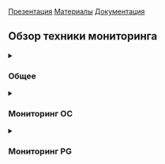 [Презентация](https://www.youtube.com/watch?v=ZkjdLhENuso&list=PLaFqU3KCWw6LPcuYVymLcXl3muC45mu3e&index=13)
[Материалы](https://edu.postgrespro.ru/dba1-13/dba1_12_admin_monitoring.html)
[Документация](https://postgrespro.ru/docs/postgresql/13/monitoring-stats)

## Обзор техники мониторинга
<details><summary><h3>Общее</h3></summary>
  Сбором статистики занимается фоновый процесс stats collector. 
  Каждый обслуживающий процесс собирает необходимую статистикув рамках каждой выполняемой транзакции. 
  Затем эта статистика передается процессу-коллектору. 
  Коллектор собирает и агрегирует статистику со всех обслуживающих процессов. 
  Раз в полсекунды коллектор сбрасывает статистику во временные файлы в каталог **PGDATA/pg_stat_tmp**. 
  > Перенесение этого каталога в файловую систему в памяти может положительно сказаться на производительности
  
  Статистика сохраняется при перезапуске сервера. 
  > Обнуление счетчиков происходит по команде администратора, а также при восстановлении сервера после сбоя.
  
  ```
  select pg_stat_reset();
  ```
  
  При нормальном выключении сервера (с контрольной точкой и дампом буфера на диск) статистика из временных файлов переносится в постоянное хранилище **PGDATA/pg_stat/**.
  
  > С 15 версии процесса stats collector больше нет. Обслуживающие процессы пишут непосредственно в специально отведенный раздел памяти. При выключении также происходит дамп содержимого буфера на диск.
 
</details>
<details><summary><h3>Мониторинг ОС</h3></summary>
  iostat, vmstat, sar, top и др.
</details>
<details><summary><h3>Мониторинг PG</h3></summary>
<details><summary><h4>Статистика ввода-вывода</h4></summary>
  
  ```
  ALTER SYSTEM SET track_io_timing=on;
  select pg_reload_conf();
  
  pgbench -i dbname -- начальная инициализация
  
  select pg_stat_reset(); -- сброс статистики
  select pg_stat_reset_shared('bgwriter'); -- статистика, связанная с работой фоновых процессов
  
  pg_bench -T 10 dbname
  
  select * from pg_stat_all_tables where relid = 'pgbench_accoubts'::regclass \gx -- количество операций ввода-вывода
  select * from pg_statio_all_tables where relid = 'pgbench_accoubts'::regclass \gx -- в страницах
  
  -- Можно использовать для мониторинга использования индексов, минимальные или нулевые сканирования говорят о неиспользовании
  select * from pg_stat_all_indexes where relid = 'pgbench_accoubts'::regclass \gx -- количество операций ввода-вывода
  select * from pg_statio_all_indexes where relid = 'pgbench_accoubts'::regclass \gx -- в страницах
  
  -- Общие семантические варианты использования вышеперечисленных функций
  _all_ _system_ _user_
  
  pg_stat_xact -- статистика текущей транзакции
  
  select * from pg_stat_database -- глобальная статисктика по всей базе
  ```

</details>
<details><summary><h4>Статистика пользовательских сеансовСтатистика пользовательских сеансов</h4></summary>
    Появилась с 14 версии
</details>
<details><summary><h4>Статистика фоновой записи и контрольной точки</h4></summary>
    
```
CHECKPOINT
select * from pg_stat_bgwriter \gx -- кол-во срабатываний, время слива и т.п.
```
</details>
<details><summary><h4>Текущие активностиТекущие активности</h4></summary>
    
```
-- Картина активности (sp_WhoIsActive)
SELECT pid, query, state, wait_event, wait_event_type, pg_blocking_pids(pid)
FROM pg_stat_activity
WHERE backend_type = 'client backend' \gx

-- Заблокированные процессы
SELECT pid AS blocked_pid
FROM pg_stat_activity
WHERE backend_type = 'client backend'
AND cardinality(pg_blocking_pids(pid)) > 0;

-- Блокировки
SELECT locktype, transactionid, pid, mode, granted
FROM pg_locks
WHERE transactionid IN (
  SELECT transactionid FROM pg_locks WHERE pid = 16746 AND NOT granted
);
```

</details>
</details>










